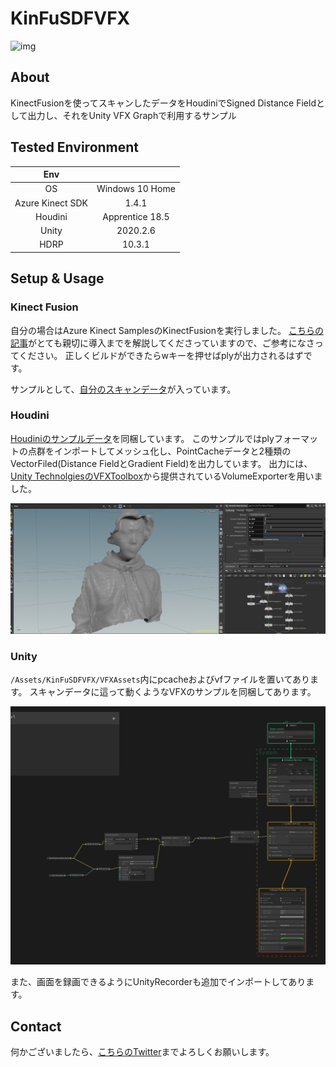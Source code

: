 # KinFuSDFVFX

![img](./Documents/img/kinfusdfvfx-gif.gif)

## About

KinectFusionを使ってスキャンしたデータをHoudiniでSigned Distance Fieldとして出力し、それをUnity VFX Graphで利用するサンプル

## Tested Environment

|Env||
|:--:|:--:|
|OS|Windows 10 Home|
|Azure Kinect SDK|1.4.1|
|Houdini|Apprentice 18.5|
|Unity|2020.2.6|
|HDRP|10.3.1|

## Setup & Usage

### Kinect Fusion

自分の場合はAzure Kinect SamplesのKinectFusionを実行しました。
[こちらの記事](https://medium.com/kadinche-engineering/azure-kinect-dk-%E3%81%AE%E9%96%8B%E7%99%BA%E7%92%B0%E5%A2%83%E6%A7%8B%E7%AF%89%E3%81%8B%E3%82%89-kinectfusion-%E3%81%AE%E3%82%B5%E3%83%B3%E3%83%97%E3%83%AB%E3%82%92%E5%8B%95%E3%81%8B%E3%81%99%E3%81%BE%E3%81%A7-cd7d550994fe)がとても親切に導入までを解説してくださっていますので、ご参考になさってください。
正しくビルドができたらwキーを押せばplyが出力されるはずです。

サンプルとして、[自分のスキャンデータ](./Houdini/ninisan_n.ply)が入っています。

### Houdini

[Houdiniのサンプルデータ](./Houdini/VolumeExporter.hipnc)を同梱しています。
このサンプルではplyフォーマットの点群をインポートしてメッシュ化し、PointCacheデータと2種類のVectorFiled(Distance FieldとGradient Field)を出力しています。
出力には、[Unity TechnolgiesのVFXToolbox](https://github.com/Unity-Technologies/VFXToolbox)から提供されているVolumeExporterを用いました。

![img](./Documents/img/houdini.png)

### Unity

`/Assets/KinFuSDFVFX/VFXAssets`内にpcacheおよびvfファイルを置いてあります。
スキャンデータに這って動くようなVFXのサンプルを同梱してあります。

![img](./Documents/img/vfx.png)

また、画面を録画できるようにUnityRecorderも追加でインポートしてあります。

## Contact

何かございましたら、[こちらのTwitter](https://twitter.com/ninisan_drumath)までよろしくお願いします。
